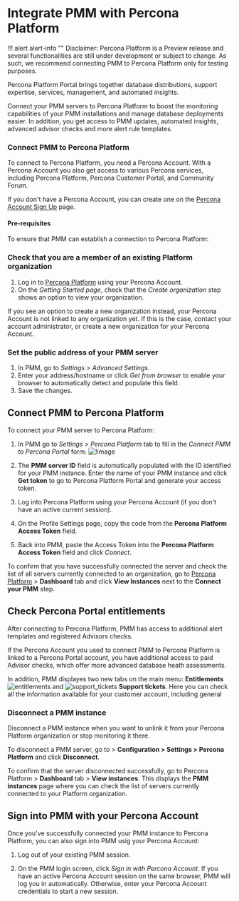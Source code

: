 # Integrate PMM with Percona Platform
!!! alert alert-info ""
    Disclaimer: Percona Platform is a Preview release and several functionalities are still under development or subject to change. As such, we recommend connecting PMM to Percona Platform only for testing purposes.

Percona Platform Portal brings together database distributions, support expertise, services, management, and automated insights. 

Connect your PMM servers to Percona Platform to boost the monitoring capabilities of your PMM installations and manage database deployments easier. In addition, you get access to PMM updates, automated insights, advanced advisor checks and more alert rule templates.


### Connect PMM to Percona Platform

To connect to Percona Platform, you need a Percona Account. With a Percona Account you also get access to various Percona services, including Percona Platform, Percona Customer Portal, and Community Forum.

If you don't have a Percona Account, you can create one on the [Percona Account Sign Up](https://id.percona.com/signin/register/) page.

#### Pre-requisites
To ensure that PMM can establish a connection to Percona Platform: 

### Check that you are a member of an existing Platform organization
1. Log in to [Percona Platform](https://portal.percona.com) using your Percona Account.
2. On the *Getting Started page*, check that the *Create organization* step shows an option to view your organization.

If you see an option to create a new organization instead, your Percona Account is not linked to any organization yet. If this is the case, contact your account administrator, or create a new organization for your Percona Account.

### Set the public address of your PMM server 
1. In PMM, go to *Settings > Advanced Settings*.
2. Enter your address/hostname or click *Get from browser* to enable your browser to automatically detect and populate this field.
3. Save the changes.

## Connect PMM to Percona Platform
To connect your PMM server to Percona Platform:

1. In PMM go to *Settings > Percona Platform* tab to fill in the *Connect PMM to Percona Portal* form: ![!image](../docs/_images/PMM_Settings_Percona_Platform_Login.png)

2. The **PMM server ID** field is automatically populated with the ID identified for your PMM instance. Enter the name of your PMM instance and click **Get token** to go to Percona Platform Portal and generate your access token.
3. Log into Percona Platform using your Percona Account (if you don't have an active current session).
4. On the Profile Settings page, copy the code from the **Percona Platform Access Token** field.
5. Back into PMM, paste the Access Token into the **Percona Platform Access Token** field and click  *Connect*.

To confirm that you have successfully connected the server and check the list of all servers currently connected to an organization, go to [Percona Platform](https://portal.percona.com) > **Dashboard** tab and click **View Instances** next to the **Connect your PMM** step. 

## Check Percona Portal entitlements
After connecting to Percona Platform, PMM has access to additional alert templates and registered Advisors checks.

If the Percona Account you used to connect PMM to Percona Platform is linked to a Percona Portal account, you have additional access to paid Advisor checks, which offer more advanced database heath assessments. 

In addition, PMM displayes two new tabs on the main menu: **Entitlements** ![entitlements](../docs/_images/entitlements.png) and ![support_tickets](../docs/_images/support_tickets.png) **Support tickets**. Here you can check all the information available for your customer account, including general

### Disconnect a PMM instance
 Disconnect a PMM instance when you want to unlink it from your Percona Platform organization or stop monitoring it there. 

To disconnect a PMM server, go to > <i class="uil uil-cog"></i> **Configuration > Settings > Percona Platform** and click **Disconnect**. 

To confirm that the server disconnected successfully, go to Percona Platform >  **Dashboard** tab > **View instances**. This displays the **PMM instances** page where you can check the list of servers currently connected to your Platform organization. 

## Sign into PMM with your Percona Account
Once you've successfully connected your PMM instance to Percona Platform, you can also sign into PMM usig your Percona Account:

1. Log out of your existing PMM session.

2. On the PMM login screen, click *Sign in with Percona Account*. 
 If you have an active Percona Account session on the same browser, PMM will log you in automatically. Otherwise, enter your Percona Account credentials to start a new session.